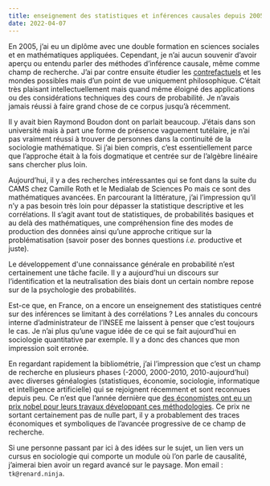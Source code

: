 ```yaml
---
title: enseignement des statistiques et inférences causales depuis 2005
date: 2022-04-07
---
```


En 2005, j’ai eu un diplôme avec une double formation en sciences sociales et en mathématiques appliquées. Cependant, je n’ai aucun souvenir d’avoir aperçu ou entendu parler des méthodes d’inférence causale, même comme champ de recherche. J’ai par contre ensuite étudier les [contrefactuels][1] et les mondes possibles mais d’un point de vue uniquement philosophique. C’était très plaisant intellectuellement mais quand même éloigné des applications ou des considérations techniques des cours de probabilité. Je n’avais jamais réussi à faire grand chose de ce corpus jusqu’à récemment.

Il y avait bien Raymond Boudon dont on parlait beaucoup. J’étais dans son université mais à part une forme de présence vaguement tutélaire, je n’ai pas vraiment réussi à trouver de personnes dans la continuité de la sociologie mathématique. Si j’ai bien compris, c’est essentiellement parce que l’approche était à la fois dogmatique et centrée sur de l’algèbre linéaire sans chercher plus loin.

Aujourd’hui, il y a des recherches intéressantes qui se font dans la suite du CAMS chez Camille Roth et le Medialab de Sciences Po mais ce sont des mathématiques avancées. En parcourant la littérature, j’ai l’impression qu’il n’y a pas besoin très loin pour dépasser la statistique descriptive et les corrélations. Il s’agit avant tout de statistiques, de probabilités basiques et au delà des mathématiques, une compréhension fine des modes de production des données ainsi qu’une approche critique sur la problématisation (savoir poser des bonnes questions *i.e.* productive et juste).

Le développement d'une connaissance générale en probabilité n’est certainement une tâche facile. Il y a aujourd’hui un discours sur l’identification et la neutralisation des biais dont un certain nombre repose sur de la psychologie des probabilités.

Est-ce que, en France, on a encore un enseignement des statistiques centré sur des inférences se limitant à des corrélations ? Les annales du concours interne d’administrateur de l’INSEE me laissent à penser que c’est toujours le cas. Je n’ai plus qu’une vague idée de ce qui se fait aujourd’hui en sociologie quantitative par exemple. Il y a donc des chances que mon impression soit erronée.

En regardant rapidement la bibliométrie, j’ai l’impression que c’est un champ de recherche en plusieurs phases (-2000, 2000-2010, 2010-aujourd’hui) avec diverses généalogies (statistiques, économie, sociologie, informatique et intelligence artificielle) qui se rejoignent récemment et sont reconnues depuis peu. Ce n’est que l’année dernière que [des économistes ont eu un prix nobel pour leurs travaux développant ces méthodologies][3]. Ce prix ne sortant certainement pas de nulle part, il y a probablement des traces économiques et symboliques de l’avancée progressive de ce champ de recherche.

Si une personne passant par ici à des idées sur le sujet, un lien vers un cursus en sociologie qui comporte un module où l’on parle de causalité, j’aimerai bien avoir un regard avancé sur le paysage. Mon email : `tk@renard.ninja`.

[1]: https://plato.stanford.edu/entries/counterfactuals/
[3]: https://www.nobelprize.org/prizes/economic-sciences/2021/popular-information/